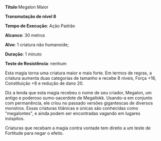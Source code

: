 **Titulo**:Megalon Maior

**Transmutação de nível 8**

**Tempo de Execução**: Ação Padrão

**Alcance**: 30 metros

**Alvo**: 1 criatura não humanoide;

**Duração**: 1 minuto

**Teste de Resistência**: nenhum

Esta magia torna uma criatura maior e mais forte. Em termos de regras, a criatura aumenta duas categorias de tamanho e recebe 8 níveis,
Força +16, Constituição +8 e redução de dano 20.

Diz a lenda que esta magia recebeu o nome de seu criador, Megalon, um antigo e poderoso sumo-sacerdote de Megallokk. Usando-a em conjunto com permanência, ele criou
no passado versões gigantescas de diversos monstros. Essas criaturas titânicas e únicas são conhecidas como "megalontes", e ainda podem ser encontradas vagando em lugares inóspitos.

Criaturas que recebam  a magia contra vontade tem direito a um teste de Fortitude para negar o efeito.
